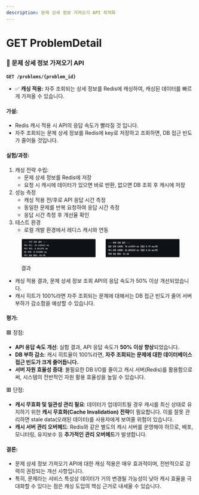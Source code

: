 ```yaml
---
description: 문제 상세 정보 가져오기 API 최적화
---
```


# GET ProblemDetail

### 📗 문제 상세 정보 가져오기 API

**`GET /problems/{problem_id}`**

* ✅ **캐싱 적용:** 자주 조회되는 상세 정보를 Redis에 캐싱하여, 캐싱된 데이터를 빠르게 가져올 수 있습니다.

#### 가설:

* Redis 캐시 적용 시 API의 응답 속도가 빨라질 것 입니다.
* 자주 조회되는 문제 상세 정보를 Redis에 key로 저장하고 조회하면, DB 접근 빈도가 줄어들 것입니다.

#### 실험/과정:

1. 캐싱 전략 수립:
   * 문제 상세 정보를 Redis에 저장
   * 요청 시 캐시에 데이터가 있으면 바로 반환, 없으면 DB 조회 후 캐시에 저장
2. 성능 측정
   * 캐싱 적용 전/후로 API 응답 시간 측정
   * 동일한 문제를 반복 요청하여 응답 시간 측정
   * 응답 시간 측정 후 개선율 확인
3. 테스트 환경
   * 로컬 개발 환경에서 레디스 캐시와 연동



<figure><img src="../../../.gitbook/assets/image (2) (1) (1).png" alt=""><figcaption><p>결과</p></figcaption></figure>

* 캐싱 적용 결과, 문제 상세 정보 조회 API의 응답 속도가 50% 이상 개선되었습니다.
* 캐시 히트가 100%라면 자주 조회되는 문제에 대해서는 DB 접근 빈도가 줄어 서버 부하가 감소함을 예상할 수 있습니다.

#### 평가:

🟩 장점:

* **API 응답 속도 개선**: 실험 결과, API 응답 속도가 **50% 이상 향상**되었습니다.
* **DB 부하 감소**: 캐시 히트율이 100%라면, **자주 조회되는 문제에 대한 데이터베이스 접근 빈도가 크게 줄어듭니다.**
* **서버 자원 효율성 증대**: 불필요한 DB I/O를 줄이고 캐시 서버(Redis)를 활용함으로써, 시스템의 전반적인 자원 활용 효율성을 높일 수 있습니다.

🟥 단점:

* **캐시 무효화 및 일관성 관리 필요**: 데이터가 업데이트될 경우 캐시를 최신 상태로 유지하기 위한 **캐시 무효화(Cache Invalidation) 전략**이 필요합니다. 이를 잘못 관리하면 stale data(오래된 데이터)를 사용자에게 보여줄 위험이 있습니다.
* **캐시 서버 관리 오버헤드**: Redis와 같은 별도의 캐시 서버를 운영해야 하므로, 배포, 모니터링, 유지보수 등 **추가적인 관리 오버헤드**가 발생합니다.

#### 결론:

* 문제 상세 정보 가져오기 API에 대한 캐싱 적용은 매우 효과적이며, 전반적으로 강력히 권장되는 개선 사항입니다.
* 특히, 문제라는 서비스 특성상 데이터가 거의 변경될 가능성이 낮아 캐시 효율을 극대화할 수 있다는 점은 캐싱 도입의 핵심 근거로 내세울 수 있습니다.
